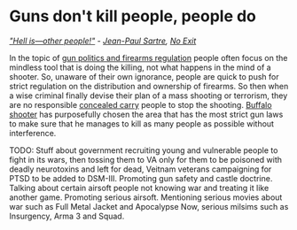 # Guns don't kill people, people do

*["Hell is—other people!"](https://www.youtube.com/watch?v=AeGEv0YVLtw) - [Jean-Paul Sartre](https://en.wikipedia.org/wiki/Jean-Paul_Sartre), [No Exit](https://en.wikipedia.org/wiki/No_Exit)*

In the topic of [gun politics and firearms regulation](https://en.wikipedia.org/wiki/Overview_of_gun_laws_by_nation) people often focus on the mindless tool that is doing the killing, not what happens in the mind of a shooter. So, unaware of their own ignorance, people are quick to push for strict regulation on the distribution and ownership of firearms. So then when a wise criminal finally devise their plan of a mass shooting or terrorism, they are no responsible [concealed carry](https://en.wikipedia.org/wiki/Concealed_carry) people to stop the shooting. [Buffalo shooter](https://en.wikipedia.org/wiki/2022_Buffalo_shooting) has purposefully chosen the area that has the most strict gun laws to make sure that he manages to kill as many people as possible without interference.

TODO: Stuff about government recruiting young and vulnerable people to fight in its wars, then tossing them to VA only for them to be poisoned with deadly neurotoxins and left for dead, Veitnam veterans campaigning for PTSD to be added to DSM-III. Promoting gun safety and castle doctrine. Talking about certain airsoft people not knowing war and treating it like another game. Promoting serious airsoft. Mentioning serious movies about war such as Full Metal Jacket and Apocalypse Now, serious milsims such as Insurgency, Arma 3 and Squad.
